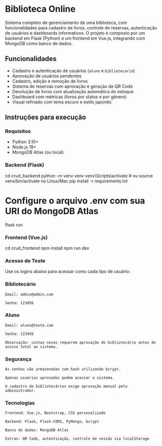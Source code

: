 # Biblioteca Online

Sistema completo de gerenciamento de uma biblioteca, com funcionalidades para cadastro de livros, controle de reservas, autenticação de usuários e dashboards informativos. O projeto é composto por um backend em Flask (Python) e um frontend em Vue.js, integrando com MongoDB como banco de dados.


## Funcionalidades

- Cadastro e autenticação de usuários (`aluno` e `bibliotecario`)
- Aprovação de usuários pendentes
- Cadastro, edição e remoção de livros
- Sistema de reservas com aprovação e geração de QR Code
- Devolução de livros com atualização automática do estoque
- Dashboard com métricas (livros por status e por gênero)
- Visual refinado com tema escuro e estilo japonês

##  Instruções para execução

### Requisitos

- Python 3.10+
- Node.js 18+
- MongoDB Atlas (ou local)

### Backend (Flask)

cd crud_backend
python -m venv venv
venv\Scripts\activate   # ou source venv/bin/activate no Linux/Mac
pip install -r requirements.txt
# Configure o arquivo .env com sua URI do MongoDB Atlas
flask run


### Frontend (Vue.js)

cd crud_frontend
npm install
npm run dev

### Acesso de Teste

Use os logins abaixo para acessar como cada tipo de usuário:
### Bibliotecário

    Email: admin@admin.com

    Senha: 123456

### Aluno

    Email: aluno@teste.com

    Senha: 123456

    Observação: contas novas requerem aprovação do bibliotecário antes de acesso total ao sistema.

### Segurança

    As senhas são armazenadas com hash utilizando bcrypt.

    Apenas usuários aprovados podem acessar o sistema.

    O cadastro de bibliotecários exige aprovação manual pelo administrador.

### Tecnologias

    Frontend: Vue.js, Bootstrap, CSS personalizado

    Backend: Flask, Flask-CORS, PyMongo, bcrypt

    Banco de dados: MongoDB Atlas

    Extras: QR Code, autenticação, controle de sessão via localStorage